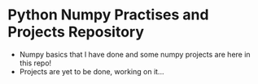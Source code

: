 # Python Numpy Practises and Projects Repository

- Numpy basics that I have done and some numpy projects are here in this repo!
- Projects are yet to be done, working on it...
